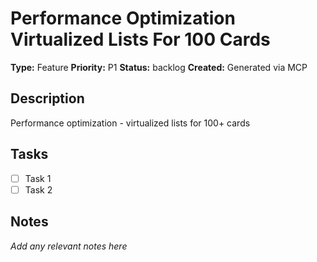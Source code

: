 # Performance Optimization Virtualized Lists For 100 Cards

**Type:** Feature
**Priority:** P1
**Status:** backlog
**Created:** Generated via MCP

## Description
Performance optimization - virtualized lists for 100+ cards

## Tasks
- [ ] Task 1
- [ ] Task 2

## Notes
*Add any relevant notes here*
